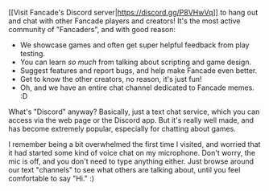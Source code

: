 [[Visit Fancade's Discord server|https://discord.gg/P8VHwVq]] to hang out and chat with other Fancade players and creators! It's the most active community of "Fancaders", and with good reason:

- We showcase games and often get super helpful feedback from play testing.
- You can learn *so much* from talking about scripting and game design.
- Suggest features and report bugs, and help make Fancade even better.
- Get to know the other creators, no reason, it's just fun!
- Oh, and we have an entire chat channel dedicated to Fancade memes. :D

What's "Discord" anyway? Basically, just a text chat service, which you can access via the web page or the Discord app. But it's really well made, and has become extremely popular, especially for chatting about games.

I remember being a bit overwhelmed the first time I visited, and worried that it had started some kind of voice chat on my microphone. Don't worry, the mic is off, and you don't need to type anything either. Just browse around our text "channels" to see what others are talking about, until you feel comfortable to say "Hi." :)
